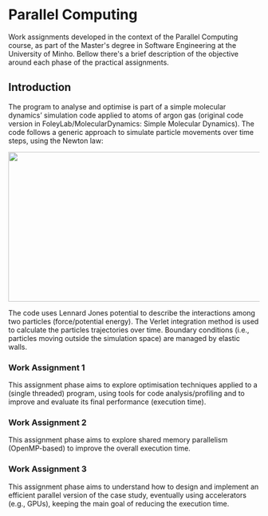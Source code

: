 # Parallel Computing 
Work assignments developed in the context of the Parallel Computing course, as part of the Master's degree in Software Engineering at the University of Minho. Bellow there's a brief description of the objective around each phase of the practical assignments.

## Introduction
The program to analyse and optimise is part of a simple molecular dynamics’ simulation code applied to atoms 
of argon gas (original code version in FoleyLab/MolecularDynamics: Simple Molecular Dynamics).
The code follows a generic approach to simulate particle movements over time steps, using the Newton law:


<p align="center">
 <img src="https://github.com/nunodmata/Parallel_Computing/assets/57006792/da8310d4-56fe-4355-8e7b-8cd0662b0e6b" width="600" height="300">
</p>


 The code uses Lennard Jones potential to describe the interactions among two particles (force/potential energy).
The Verlet integration method is used to calculate the particles trajectories over time. Boundary conditions (i.e., 
particles moving outside the simulation space) are managed by elastic walls.

### Work Assignment 1 
This assignment phase aims to explore optimisation techniques applied to a (single threaded) program, using
tools for code analysis/profiling and to improve and evaluate its final performance (execution time).


### Work Assignment 2
This assignment phase aims to explore shared memory parallelism (OpenMP-based) to improve the overall 
execution time.

### Work Assignment 3
This assignment phase aims to understand how to design and implement an efficient parallel version of the case 
study, eventually using accelerators (e.g., GPUs), keeping the main goal of reducing the execution time.
